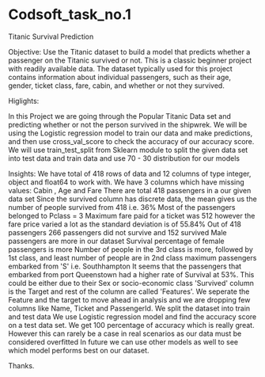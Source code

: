 # Codsoft_task_no.1
Titanic Survival Prediction

Objective:
Use the Titanic dataset to build a model that predicts whether a
passenger on the Titanic survived or not. This is a classic beginner
project with readily available data. The dataset typically used for this project contains information
about individual passengers, such as their age, gender, ticket
class, fare, cabin, and whether or not they survived.

Higlights:

In this Project we are going through the Popular Titanic Data set and predicting whether or not the person survived in the shipwrek. We will be using the Logistic regression model to train our data and make predictions, and then use cross_val_score to check the accuracy of our accuracy score. We will use train_test_split from Sklearn module to split the given data set into test data and train data and use 70 - 30 distribution for our models

Insights:
We have total of 418 rows of data and 12 columns of type integer, object and float64 to work with.
We have 3 columns which have missing values: Cabin , Age and Fare
There are total 418 passengers in a our given data set
Since the survived column has discrete data, the mean gives us the number of people survived from 418 i.e. 36%
Most of the passengers belonged to Pclass = 3
Maximum fare paid for a ticket was 512 however the fare price varied a lot as the standard deviation is of 55.84%
Out of 418 passengers 266 passengers did not survive and 152 survived
Male passengers are more in our dataset
Survival percentage of female passengers is more
Number of people in the 3rd class is more, followed by 1st class, and least number of people are in 2nd class
maximum passengers embarked from 'S' i.e. Southhampton
It seems that the passengers that embarked from port Queenstown had a higher rate of Survival at 53%. This could be either due to their Sex or socio-economic class
'Survived' column is the Target and rest of the column are called 'Features'. We seperate the Feature and the target to move ahead in analysis and we are dropping few columns like Name, Ticket and PassengerId.
We split the dataset into train and test data
We use Logistic regression model and find the accuracy score on a test data set.
We get 100 percentage of accuracy which is really great. However this can rarely be a case in real scenarios as our data must be considered overfitted
In future we can use other models as well to see which model performs best on our dataset.

Thanks.


